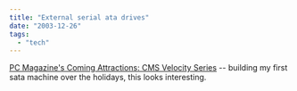 ```yaml
---
title: "External serial ata drives"
date: "2003-12-26"
tags: 
  - "tech"
---
```


[PC Magazine's Coming Attractions: CMS Velocity Series](http://www.pcmag.com/article2/0,4149,1419904,00.asp?kc=PCRSS02129TX1K0000530 "PC Magazine's Coming Attractions: CMS Velocity Series") -- building my first sata machine over the holidays, this looks interesting.
